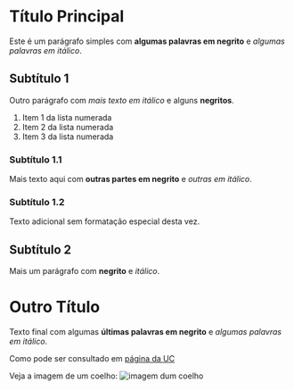 # Título Principal

Este é um parágrafo simples com **algumas palavras em negrito** e *algumas palavras em itálico*.

## Subtítulo 1

Outro parágrafo com *mais texto em itálico* e alguns **negritos**.

1. Item 1 da lista numerada
2. Item 2 da lista numerada
3. Item 3 da lista numerada

### Subtítulo 1.1

Mais texto aqui com **outras partes em negrito** e *outras em itálico*.

### Subtítulo 1.2

Texto adicional sem formatação especial desta vez.

## Subtítulo 2

Mais um parágrafo com **negrito** e *itálico*.

# Outro Título

Texto final com algumas **últimas palavras em negrito** e *algumas palavras em itálico*.

Como pode ser consultado em [página da UC](http://www.uc.pt)

Veja a imagem de um coelho: ![imagem dum coelho](http://www.coellho.com)
